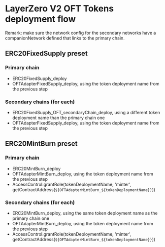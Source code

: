 # LayerZero V2 OFT Tokens deployment flow

Remark: make sure the network config for the secondary networks have a companionNetwork defined that links to the primary chain.

## ERC20FixedSupply preset

### Primary chain

- ERC20FixedSupply_deploy
- OFTAdapterFixedSupply_deploy, using the token deployment name from the previous step

### Secondary chains (for each)

- ERC20FixedSupply_OFT_secondaryChain_deploy, using a different token deployment name than the primary chain one
- OFTAdapterFixedSupply_deploy, using the token deployment name from the previous step

## ERC20MintBurn preset

### Primary chain

- ERC20MintBurn_deploy
- OFTAdapterMintBurn_deploy, using the token deployment name from the previous step
- AccessControl.grantRole(tokenDeploymentName, 'minter', getContractAddress(`${OFTAdapterMintBurn_${tokenDeploymentName}}`))

### Secondary chains (for each)

- ERC20MintBurn_deploy, using the same token deployment name as the primary chain one
- OFTAdapterMintBurn_deploy, using the token deployment name from the previous step
- AccessControl.grantRole(tokenDeploymentName, 'minter', getContractAddress(`${OFTAdapterMintBurn_${tokenDeploymentName}}`))
